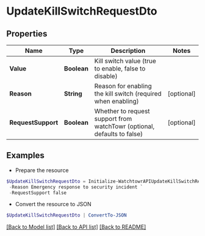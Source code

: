 # UpdateKillSwitchRequestDto
## Properties

Name | Type | Description | Notes
------------ | ------------- | ------------- | -------------
**Value** | **Boolean** | Kill switch value (true to enable, false to disable) | 
**Reason** | **String** | Reason for enabling the kill switch (required when enabling) | [optional] 
**RequestSupport** | **Boolean** | Whether to request support from watchTowr (optional, defaults to false) | [optional] 

## Examples

- Prepare the resource
```powershell
$UpdateKillSwitchRequestDto = Initialize-WatchtowrAPIUpdateKillSwitchRequestDto  -Value true `
 -Reason Emergency response to security incident `
 -RequestSupport false
```

- Convert the resource to JSON
```powershell
$UpdateKillSwitchRequestDto | ConvertTo-JSON
```

[[Back to Model list]](../README.md#documentation-for-models) [[Back to API list]](../README.md#documentation-for-api-endpoints) [[Back to README]](../README.md)

